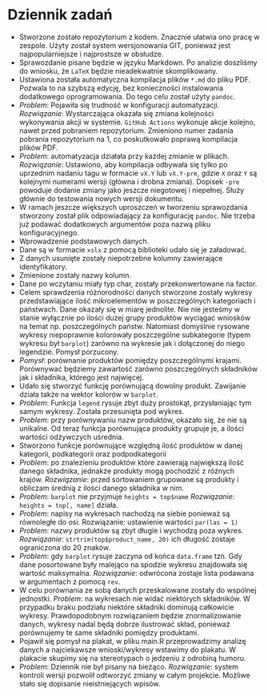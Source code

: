 # Dziennik zadań

- Stworzone zostało repozytorium z kodem. Znacznie ułatwia ono pracę w zespole.
  Użyty został system wersjonowania GIT, ponieważ jest najpopularniejsze i
  najprostsze w obsłudze.
- Sprawozdanie pisane będzie w języku Markdown. Po analizie doszliśmy do
  wniosku, że `LaTeX` będzie nieadekwatnie skomplikowany.
- Ustawiona została automatyczna kompilacja plików `*.md` do pliku PDF. Pozwala
  to na szybszą edycję, bez konieczności instalowania dodatkowego
  oprogramowania. Do tego celu został użyty `pandoc`.
- *Problem*: Pojawiła się trudność w konfiguracji automatyzacji.
  *Rozwiązanie*:
  Wystarczająca okazała się zmiana kolejności wykonywania akcji w systemie.
  `GitHub Actions` wykonuje akcje kolejno, nawet przed pobraniem repozytorium.
  Zmieniono numer zadania pobrania repozytorium na 1, co poskutkowało poprawą
  kompilacja plików PDF.
- *Problem*: automatyzacja działała przy każdej zmianie w plikach.
  *Rozwiązanie*: Ustawiono, aby kompilacja odbywała się tylko po uprzednim
  nadaniu tagu w formacie `vX.Y` lub `vX.Y-pre`, gdzie `X` oraz `Y` są kolejnymi
  numerami wersji (główna i drobna zmiana). Dopisek `-pre` powoduje dodanie
  zmiany jako jeszcze niegotowej i niepełnej. Służy głównie do testowania
  nowych wersji dokumentu.
- W ramach jeszcze większych uproszczeń w tworzeniu sprawozdania stworzony
  został plik odpowiadający za konfigurację `pandoc`. Nie trzeba już podawać
  dodatkowych argumentów poza nazwą pliku konfiguracyjnego.
- Wprowadzenie podstawowych danych.
- Dane są w formacie `xslx` z pomocą biblioteki udało się je załadować.
- Z danych usunięte zostały niepotrzebne kolumny zawierające identyfikatory.
- Zmienione zostały nazwy kolumn.
- Dane po wczytaniu miały typ char, zostały przekonwertowane na factor.
- Celem sprawdzenia różnorodności danych stworzone zostały wykresy
  przedstawiające ilość mikroelementów w poszczególnych kategoriach i państwach.
  Dane okazały się w miarę jednolite. Nie nie jesteśmy w stanie wyłącznie po
  ilości dużej grupy produktów wyciągać wniosków na temat np. poszczególnych
  państw. Natomiast domyślnie rysowane wykresy niepoprawnie kolorowały
  poszczególne subkategorie (typem wykresu był `barplot`) zarówno na wykresie
  jak i dołączonej do niego legendzie. Pomysł porzucony.
- *Pomysł*: porównanie produktów pomiędzy poszczególnymi krajami. Porównywać
  będziemy zawartość zarówno poszczególnych składników jak i składnika, którego
  jest najwięcej.
- Udało się stworzyć funkcję porównującą dowolny produkt. Zawijanie działa
  także na wektor kolorów w `barplot`.
- *Problem*: Funkcja `legend` rysuje zbyt duży prostokąt, przysłaniając tym
  samym wykresy. Została przesunięta pod wykres.
- *Problem*: przy porównywaniu nazw produktów, okazało się, że nie są unikalne. Od
  teraz funkcja porównująca produkty grupuje je, a ilości wartości odżywczych
  uśrednia.
- Stworzono funkcje porównujące względną ilość produktów w danej kategorii,
  podkategorii oraz podpodkategorii
- *Problem*: po znalezieniu produktów które zawierają największą ilość danego
  składnika, jednakże produkty mogą pochodzić z różnych krajów.
  *Rozwiązanie*: przed sortowaniem grupowane są produkty i obliczam średnią z
  ilości danego składnika w nim.
- *Problem*: `barplot` nie przyjmuje `heights = top$name`
  *Rozwiązanie*: `heights = top[, name]` działa.
- *Problem*: napisy na wykresach nachodzą na siebie ponieważ są równoległe do osi.
  Rozwiązanie: ustawienie wartości `par(las = 1)`
- *Problem*: nazwy produktów są zbyt długie i wychodzą poza wykres.
  *Rozwiązanie*: `strtrim(top$product_name, 20)` ich długość zostaje ograniczona
  do 20 znaków.
- *Problem*: gdy `barplot` rysuje zaczyna od końca `data.frame` tzn. Gdy dane
  posortowane były malejąco na spodzie wykresu znajdowała się wartość
  maksymalna.
  *Rozwiązanie*: odwrócona zostaje lista podawana w argumentach z pomocą `rev`.
- W celu porównania ze sobą danych przeskalowane zostały do wspólnej jednostki.
  *Problem*: na wykresach nie widać niektórych składników. W przypadku
  braku podziału niektóre składniki dominują całkowicie wykresy.
  Prawdopodobnym rozwiązaniem będzie znormalizowanie danych, wykresy nadal będą
  dobrze ilustrować skład, ponieważ porównujemy te same składniki pomiędzy
  produktami.
- Pojawił się pomysł na plakat, w pliku main.R przeprowadzimy analizę danych a
  najciekawsze wnioski/wykresy wstawimy do plakatu. W plakacie skupimy się na
  stereotypach o jedzeniu z odrobiną humoru.
- *Problem*: Dziennik nie był pisany na bieżąco.
  *Rozwiązanie*: system kontroli wersji pozwolił odtworzyć zmiany w całym
  projekcie. Możliwe stało się dopisanie nieistniejących wpisów.
